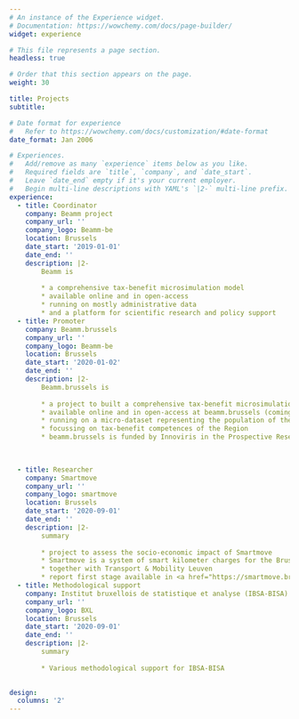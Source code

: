 ```yaml
---
# An instance of the Experience widget.
# Documentation: https://wowchemy.com/docs/page-builder/
widget: experience

# This file represents a page section.
headless: true

# Order that this section appears on the page.
weight: 30

title: Projects
subtitle: 

# Date format for experience
#   Refer to https://wowchemy.com/docs/customization/#date-format
date_format: Jan 2006

# Experiences.
#   Add/remove as many `experience` items below as you like.
#   Required fields are `title`, `company`, and `date_start`.
#   Leave `date_end` empty if it's your current employer.
#   Begin multi-line descriptions with YAML's `|2-` multi-line prefix.
experience:
  - title: Coordinator
    company: Beamm project
    company_url: ''
    company_logo: Beamm-be
    location: Brussels
    date_start: '2019-01-01'
    date_end: ''
    description: |2-
        Beamm is
        
        * a comprehensive tax-benefit microsimulation model
        * available online and in open-access
        * running on mostly administrative data
        * and a platform for scientific research and policy support
  - title: Promoter
    company: Beamm.brussels
    company_url: ''
    company_logo: Beamm-be
    location: Brussels
    date_start: '2020-01-02'
    date_end: ''
    description: |2-
        Beamm.brussels is
        
        * a project to built a comprehensive tax-benefit microsimulation model for the Brussels Capital Region
        * available online and in open-access at beamm.brussels (coming soon)
        * running on a micro-dataset representing the population of the Brussels Capital Region 
        * focussing on tax-benefit competences of the Region
        * beamm.brussels is funded by Innoviris in the Prospective Research for Brussels program

  
       
  - title: Researcher
    company: Smartmove
    company_url: ''
    company_logo: smartmove
    location: Brussels
    date_start: '2020-09-01'
    date_end: ''
    description: |2-
        summary
        
        * project to assess the socio-economic impact of Smartmove
        * Smartmove is a system of smart kilometer charges for the Brussels Capital Region
        * together with Transport & Mobility Leuven
        * report first stage available in <a href="https://smartmove.brussels/content/dam/smartmove/common/documents/SmartMove_Impactstudie_NL.pdf"> NL </a> or <a href="https://smartmove.brussels/content/dam/smartmove/common/documents/SmartMove_Analysed%27impact_FR.pdf"> FR </a>
  - title: Methodological support
    company: Institut bruxellois de statistique et analyse (IBSA-BISA)
    company_url: ''
    company_logo: BXL
    location: Brussels
    date_start: '2020-09-01'
    date_end: ''
    description: |2-
        summary
        
        * Various methodological support for IBSA-BISA
    

design:
  columns: '2'
---
```

